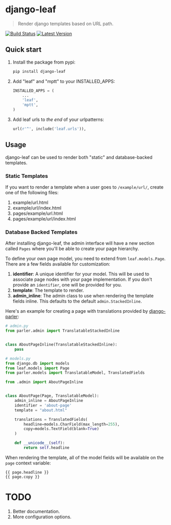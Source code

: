 # django-leaf

> Render django templates based on URL path.

[![Build Status](https://img.shields.io/travis/gsmke/django-leaf/master.svg?style=flat)](https://travis-ci.org/gsmke/django-leaf)
[![Latest Version](https://img.shields.io/pypi/v/django-leaf.svg?style=flat)](https://pypi.python.org/pypi/django-leaf/)

## Quick start

1. Install the package from pypi:

    ```bash
    pip install django-leaf
    ```

2. Add "leaf" and "mptt" to your INSTALLED_APPS:

    ```python
    INSTALLED_APPS = (
        ...
        'leaf',
        'mptt',
    )
    ```

3. Add leaf urls to *the end* of your urlpatterns:

    ```python
    url(r'^', include('leaf.urls')),
    ```

## Usage

django-leaf can be used to render both "static" and database-backed templates.

### Static Templates

If you want to render a template when a user goes to `/example/url/`, create one of the following files:

1. example/url.html
2. example/url/index.html
3. pages/example/url.html
4. pages/example/url/index.html

### Database Backed Templates

After installing django-leaf, the admin interface will have a new section called `Pages` where you'll be able to create your page hierarchy.

To define your own page model, you need to extend from `leaf.models.Page`.
There are a few fields available for customization:

1. **identifier**: A unique identifier for your model. This will be used to associate page nodes with your page implementation. If you don't provide an `identifier`, one will be provided for you.
2. **template**: The template to render.
3. **admin_inline**: The admin class to use when rendering the template fields inline. This defaults to the default ``admin.StackedInline``.

Here's an example for creating a page with translations provided by [django-parler](https://github.com/edoburu/django-parler):

```python
# admin.py
from parler.admin import TranslatableStackedInline


class AboutPageInline(TranslatableStackedInline):
    pass

# models.py
from django.db import models
from leaf.models import Page
from parler.models import TranslatableModel, TranslatedFields

from .admin import AboutPageInline


class AboutPage(Page, TranslatableModel):
    admin_inline = AboutPageInline
    identifier = 'about-page'
    template = "about.html"

    translations = TranslatedFields(
        headline=models.CharField(max_length=255),
        copy=models.TextField(blank=True)
    )

    def __unicode__(self):
        return self.headline
```

When rendering the template, all of the model fields will be available on the ``page`` context variable:

```django
{{ page.headline }}
{{ page.copy }}
```

# TODO

1. Better documentation.
2. More configuration options.

